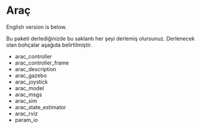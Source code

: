 # Araç
English version is below.

Bu paketi derlediğinizde bu saklantı her şeyi derlemiş olursunuz. Derlenecek olan bohçalar 
aşağıda belirtilmiştir.

* arac_controller
* arac_controller_frame
* arac_description
* arac_gazebo
* arac_joystick
* arac_model
* arac_msgs
* arac_sim
* arac_state_estimator
* arac_rviz
* param_io

